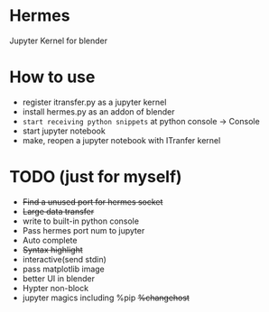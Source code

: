 # Hermes
Jupyter Kernel for blender

# How to use
- register itransfer.py as a jupyter kernel
- install hermes.py as an addon of blender
- `start receiving python snippets` at python console -> Console
- start jupyter notebook
- make, reopen a jupyter notebook with ITranfer kernel

# TODO (just for myself)
- ~~Find a unused port for hermes socket~~
- ~~Large data transfer~~
- write to built-in python console
- Pass hermes port num to jupyter
- Auto complete
- ~~Syntax highlight~~
- interactive(send stdin)
- pass matplotlib image
- better UI in blender
- Hypter non-block
- jupyter magics including %pip ~~%changehost~~
